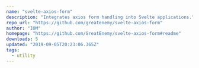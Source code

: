 ```yaml
---
name: "svelte-axios-form"
description: "Integrates axios form handling into Svelte applications."
repo_url: "https://github.com/greatenemy/svelte-axios-form"
author: "IOM"
homepage: "https://github.com/GreatEnemy/svelte-axios-form#readme"
downloads: 5
updated: "2019-09-05T20:23:06.365Z"
tags: 
  - utility
---
```

